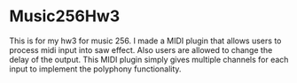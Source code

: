 # Music256Hw3
This is for my hw3 for music 256. I made a MIDI plugin that allows users to process midi input into saw effect. Also users are allowed to change the delay of the output. This MIDI plugin simply gives multiple channels for each input to implement the polyphony functionality.
